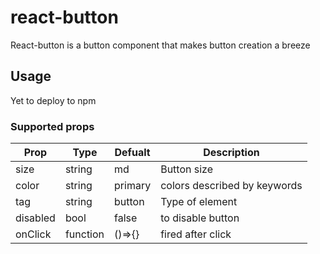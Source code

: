 # react-button
React-button is a button component that makes button creation a breeze

## Usage
Yet to deploy to npm 

### Supported props
|Prop         |Type         |Defualt                   |Description                           |
|-------------|-------------|--------------------------|--------------------------------------|
|size         |string       |md                        |Button size                           |
|color        |string       |primary                   |colors described by keywords          |
|tag          |string       |button                    |Type of element                       |
|disabled     |bool         |false                     |to disable button                     | 
|onClick      |function     |()=>{}                    |fired after click                     |

